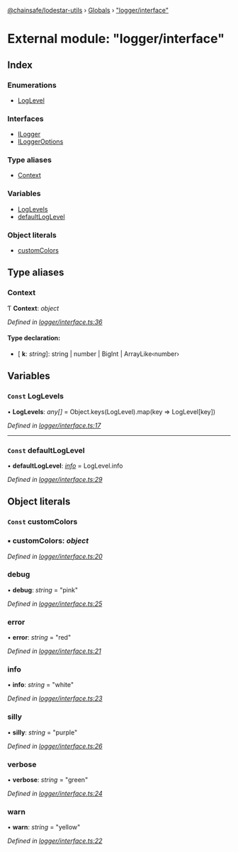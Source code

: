 [@chainsafe/lodestar-utils](../README.md) › [Globals](../globals.md) › ["logger/interface"](_logger_interface_.md)

# External module: "logger/interface"

## Index

### Enumerations

* [LogLevel](../enums/_logger_interface_.loglevel.md)

### Interfaces

* [ILogger](../interfaces/_logger_interface_.ilogger.md)
* [ILoggerOptions](../interfaces/_logger_interface_.iloggeroptions.md)

### Type aliases

* [Context](_logger_interface_.md#context)

### Variables

* [LogLevels](_logger_interface_.md#const-loglevels)
* [defaultLogLevel](_logger_interface_.md#const-defaultloglevel)

### Object literals

* [customColors](_logger_interface_.md#const-customcolors)

## Type aliases

###  Context

Ƭ **Context**: *object*

*Defined in [logger/interface.ts:36](https://github.com/ChainSafe/lodestar/blob/3dee406/packages/lodestar-utils/src/logger/interface.ts#L36)*

#### Type declaration:

* \[ **k**: *string*\]: string | number | BigInt | ArrayLike‹number›

## Variables

### `Const` LogLevels

• **LogLevels**: *any[]* = Object.keys(LogLevel).map(key => LogLevel[key])

*Defined in [logger/interface.ts:17](https://github.com/ChainSafe/lodestar/blob/3dee406/packages/lodestar-utils/src/logger/interface.ts#L17)*

___

### `Const` defaultLogLevel

• **defaultLogLevel**: *[info](../enums/_logger_interface_.loglevel.md#info)* = LogLevel.info

*Defined in [logger/interface.ts:29](https://github.com/ChainSafe/lodestar/blob/3dee406/packages/lodestar-utils/src/logger/interface.ts#L29)*

## Object literals

### `Const` customColors

### ▪ **customColors**: *object*

*Defined in [logger/interface.ts:20](https://github.com/ChainSafe/lodestar/blob/3dee406/packages/lodestar-utils/src/logger/interface.ts#L20)*

###  debug

• **debug**: *string* = "pink"

*Defined in [logger/interface.ts:25](https://github.com/ChainSafe/lodestar/blob/3dee406/packages/lodestar-utils/src/logger/interface.ts#L25)*

###  error

• **error**: *string* = "red"

*Defined in [logger/interface.ts:21](https://github.com/ChainSafe/lodestar/blob/3dee406/packages/lodestar-utils/src/logger/interface.ts#L21)*

###  info

• **info**: *string* = "white"

*Defined in [logger/interface.ts:23](https://github.com/ChainSafe/lodestar/blob/3dee406/packages/lodestar-utils/src/logger/interface.ts#L23)*

###  silly

• **silly**: *string* = "purple"

*Defined in [logger/interface.ts:26](https://github.com/ChainSafe/lodestar/blob/3dee406/packages/lodestar-utils/src/logger/interface.ts#L26)*

###  verbose

• **verbose**: *string* = "green"

*Defined in [logger/interface.ts:24](https://github.com/ChainSafe/lodestar/blob/3dee406/packages/lodestar-utils/src/logger/interface.ts#L24)*

###  warn

• **warn**: *string* = "yellow"

*Defined in [logger/interface.ts:22](https://github.com/ChainSafe/lodestar/blob/3dee406/packages/lodestar-utils/src/logger/interface.ts#L22)*
